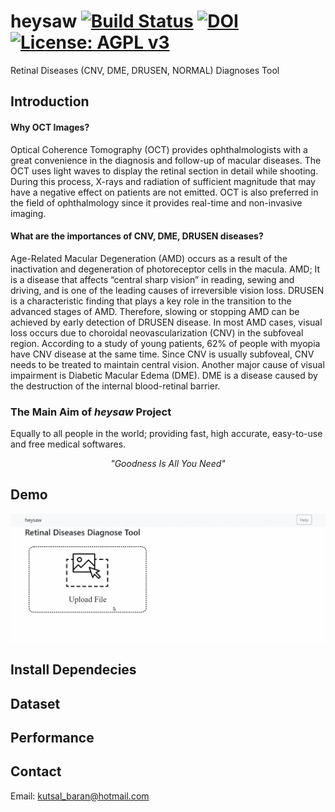 # heysaw   [![Build Status](https://travis-ci.com/Goodsea/heysaw.svg?branch=master)](https://travis-ci.com/Goodsea/heysaw) [![DOI](https://zenodo.org/badge/DOI/10.5281/zenodo.3333946.svg)](https://doi.org/10.5281/zenodo.3333946) [![License: AGPL v3](https://img.shields.io/badge/License-AGPL%20v3-blue.svg)](https://www.gnu.org/licenses/agpl-3.0)
 Retinal Diseases (CNV, DME, DRUSEN, NORMAL) Diagnoses Tool

## Introduction 
#### Why OCT Images?
Optical Coherence Tomography (OCT) provides ophthalmologists with a great convenience in the diagnosis and follow-up of macular diseases. The OCT uses light waves to display the retinal section in detail while shooting. During this process, X-rays and radiation of sufficient magnitude that may have a negative effect on patients are not emitted. OCT is also preferred in the field of ophthalmology since it provides real-time and non-invasive imaging.

#### What are the importances of CNV, DME, DRUSEN diseases?
Age-Related Macular Degeneration (AMD) occurs as a result of the inactivation and degeneration of photoreceptor cells in the macula. AMD; It is a disease that affects “central sharp vision” in reading, sewing and driving, and is one of the leading causes of irreversible vision loss. DRUSEN is a characteristic finding that plays a key role in the transition to the advanced stages of AMD. Therefore, slowing or stopping AMD can be achieved by early detection of DRUSEN disease. In most AMD cases, visual loss occurs due to choroidal neovascularization (CNV) in the subfoveal region. According to a study of young patients, 62% of people with myopia have CNV disease at the same time. Since CNV is usually subfoveal, CNV needs to be treated to maintain central vision. Another major cause of visual impairment is Diabetic Macular Edema (DME). DME is a disease caused by the destruction of the internal blood-retinal barrier. 

### The Main Aim of <i>heysaw</i> Project
Equally to all people in the world; providing fast, high accurate, easy-to-use and free medical softwares. <br>
<p align="center"><i>"Goodness Is All You Need"</i></p>

## Demo
<img src="stuffs/demo.gif" alt="demo-gif" align="center">

## Install Dependecies

## Dataset

## Performance

## Contact
Email: kutsal_baran@hotmail.com
